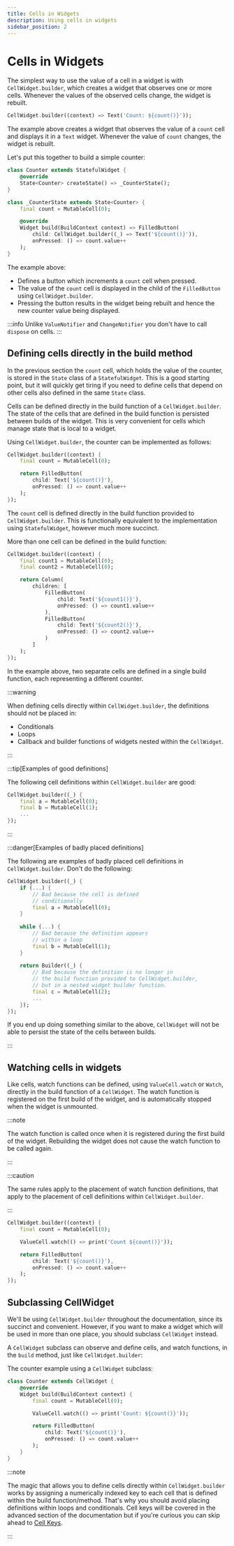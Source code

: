 ```yaml
---
title: Cells in Widgets
description: Using cells in widgets
sidebar_position: 2
---
```


# Cells in Widgets

The simplest way to use the value of a cell in a widget is with
`CellWidget.builder`, which creates a widget that observes one or more
cells. Whenever the values of the observed cells change, the widget is
rebuilt.

```dart title="CellWidget.builder"
CellWidget.builder((context) => Text('Count: ${count()}'));
```

The example above creates a widget that observes the value of a
`count` cell and displays it in a `Text` widget. Whenever the value of
`count` changes, the widget is rebuilt.

Let's put this together to build a simple counter:

```dart title="Counter using cells"
class Counter extends StatefulWidget {
    @override
    State<Counter> createState() => _CounterState();
}

class _CounterState extends State<Counter> {
    final count = MutableCell(0);

    @override
    Widget build(BuildContext context) => FilledButton(
        child: CellWidget.builder((_) => Text('${count()}')),
        onPressed: () => count.value++
    );
}
```

The example above:

* Defines a button which increments a `count` cell when pressed.
* The value of the `count` cell is displayed in the child of the
  `FilledButton` using `CellWidget.builder`.
* Pressing the button results in the widget being rebuilt and hence
  the new counter value being displayed.

:::info
Unlike `ValueNotifier` and `ChangeNotifier` you don't have to call
`dispose` on cells.
:::

## Defining cells directly in the build method

In the previous section the `count` cell, which holds the value of the
counter, is stored in the `State` class of a `StatefulWidget`. This is
a good starting point, but it will quickly get tiring if you need to
define cells that depend on other cells also defined in the same
`State` class.

Cells can be defined directly in the build function of a
`CellWidget.builder`. The state of the cells that are defined in the
build function is persisted between builds of the widget. This is very
convenient for cells which manage state that is local to a widget.

Using `CellWidget.builder`, the counter can be implemented as follows:

```dart title="Defining cells directly in CellWidget.builder"
CellWidget.builder((context) {
    final count = MutableCell(0);

    return FilledButton(
        child: Text('${count()}'),
        onPressed: () => count.value++
    );
});
```

The `count` cell is defined directly in the build function provided to
`CellWidget.builder`. This is functionally equivalent to the
implementation using `StatefulWidget`, however much more succinct.

More than one cell can be defined in the build function:

```dart title="Multiple cells defined in CellWidget.builder"
CellWidget.builder((context) {
    final count1 = MutableCell(0);
    final count2 = MutableCell(0);

    return Column(
        children: [
            FilledButton(
                child: Text('${count1()}'),
                onPressed: () => count1.value++
            ),
            FilledButton(
                child: Text('${count2()}'),
                onPressed: () => count2.value++
            )
        ]
    );
});
```

In the example above, two separate cells are defined in a single build
function, each representing a different counter.

:::warning 

When defining cells directly within `CellWidget.builder`,
the definitions should not be placed in:

* Conditionals
* Loops
* Callback and builder functions of widgets nested within the `CellWidget`.

:::

:::tip[Examples of good definitions]

The following cell definitions within `CellWidget.builder` are good:

```dart
CellWidget.builder((_) {
    final a = MutableCell(0);
    final b = MutableCell(1);
    ...
});
```

:::

:::danger[Examples of badly placed definitions]

The following are examples of badly placed cell definitions in
`CellWidget.builder`. Don't do the following:

```dart
CellWidget.builder((_) {
    if (...) {
        // Bad because the cell is defined
        // conditionally
        final a = MutableCell(0);
    }
    
    while (...) {
        // Bad because the definition appears
        // within a loop
        final b = MutableCell(1);
    }
    
    return Builder((_) {
        // Bad because the definition is no longer in
        // the build function provided to CellWidget.builder,
        // but in a nested widget builder function.
        final c = MutableCell(2);
        ...
    });
});
```

If you end up doing something similar to the above, `CellWidget` will
not be able to persist the state of the cells between builds.

:::

## Watching cells in widgets

Like cells, watch functions can be defined, using `ValueCell.watch` or
`Watch`, directly in the build function of a `CellWidget`. The watch
function is registered on the first build of the widget, and is
automatically stopped when the widget is unmounted.

:::note

The watch function is called once when it is registered during the
first build of the widget. Rebuilding the widget does not cause the
watch function to be called again.

:::

:::caution

The same rules apply to the placement of watch function definitions,
that apply to the placement of cell definitions within
`CellWidget.builder`.

:::


```dart title="Watch function in widget"
CellWidget.builder((context) {
    final count = MutableCell(0);

    ValueCell.watch(() => print('Count ${count()}'));

    return FilledButton(
        child: Text('${count()}'),
        onPressed: () => count.value++
    );
});
```

## Subclassing CellWidget

We'll be using `CellWidget.builder` throughout the documentation,
since its succinct and convenient. However, if you want to make a
widget which will be used in more than one place, you should subclass
`CellWidget` instead.

A `CellWidget` subclass can observe and define cells, and watch
functions, in the `build` method, just like `CellWidget.builder`:

The counter example using a `CellWidget` subclass:

```dart title="CellWidget subclass"
class Counter extends CellWidget {
    @override
    Widget build(BuildContext context) {
        final count = MutableCell(0);

        ValueCell.watch(() => print('Count: ${count()}'));

        return FilledButton(
            child: Text('${count()}'),
            onPressed: () => count.value++
        );
    }
}
```

:::note

The magic that allows you to define cells directly within
`CellWidget.builder` works by assigning a numerically indexed key to
each cell that is defined within the build function/method. That's why
you should avoid placing definitions within loops and
conditionals. Cell keys will be covered in the advanced section of the
documentation but if you're curious you can skip ahead to [Cell
Keys](/docs/advanced/cell-keys).

:::
